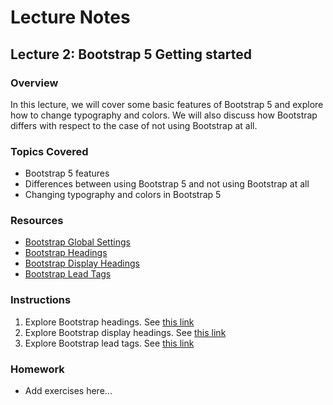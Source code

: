# Lecture Notes

## Lecture 2: Bootstrap 5 Getting started

### Overview
In this lecture, we will cover some basic features of Bootstrap 5 and explore how to change typography and colors. We will also discuss how Bootstrap differs with respect to the case of not using Bootstrap at all.

### Topics Covered
- Bootstrap 5 features
- Differences between using Bootstrap 5 and not using Bootstrap at all
- Changing typography and colors in Bootstrap 5

### Resources
- [Bootstrap Global Settings](https://getbootstrap.com/docs/5.0/content/typography/#global-settings)
- [Bootstrap Headings](https://getbootstrap.com/docs/5.0/content/typography/#headings)
- [Bootstrap Display Headings](https://getbootstrap.com/docs/5.0/content/typography/#display-headings)
- [Bootstrap Lead Tags](https://getbootstrap.com/docs/5.0/content/typography/#lead)


### Instructions

1. Explore Bootstrap headings. See [this link](https://getbootstrap.com/docs/5.0/content/typography/#headings)
1. Explore Bootstrap display headings. See [this link](https://getbootstrap.com/docs/5.0/content/typography/#display-headings)
1. Explore Bootstrap lead tags. See [this link](https://getbootstrap.com/docs/5.0/content/typography/#lead)

### Homework
- Add exercises here...

